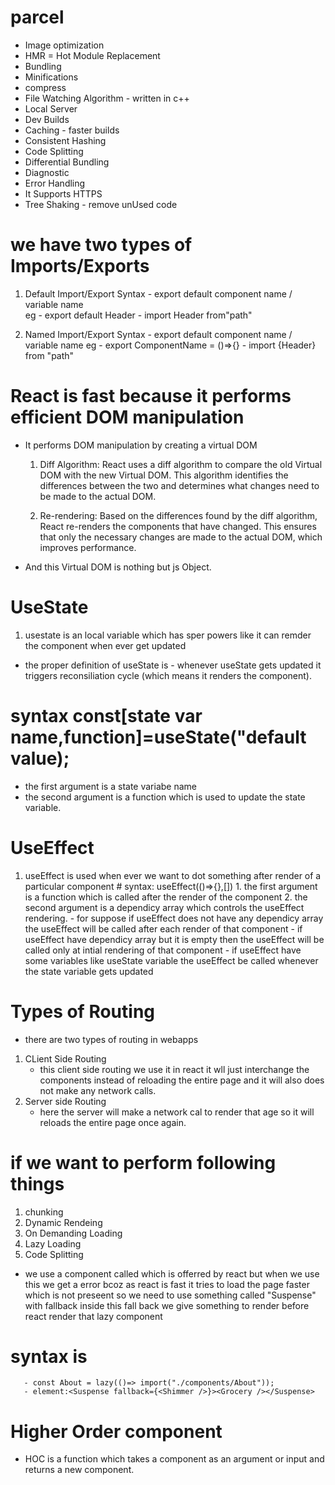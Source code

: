 # parcel

- Image optimization
- HMR = Hot Module Replacement
- Bundling
- Minifications
- compress
- File Watching Algorithm - written in c++
- Local Server
- Dev Builds
- Caching - faster builds
- Consistent Hashing
- Code Splitting
- Differential Bundling
- Diagnostic
- Error Handling
- It Supports HTTPS 
- Tree Shaking - remove unUsed code


# we have two types of Imports/Exports

1. Default Import/Export
   Syntax   -   export default component name / variable name  
                eg - export default Header
            -   import Header from"path"

2. Named Import/Export 
  Syntax   -   export default component name / variable name
               eg - export ComponentName = ()=>{}
           -   import {Header} from "path"


# React is fast because it performs efficient DOM manipulation 

  - It performs DOM manipulation by creating a virtual DOM 

    1. Diff Algorithm: React uses a diff algorithm to compare the old Virtual DOM with the new Virtual DOM. This algorithm identifies the differences between the two and determines what changes need to be made to the actual DOM.

    2. Re-rendering: Based on the differences found by the diff algorithm, React re-renders the components that have changed. This ensures that only the necessary changes are made to the actual DOM, which improves performance.

  - And this Virtual DOM is nothing but js Object.

# UseState 

  1. usestate is an local variable which has sper powers like it can remder the component when ever get updated
  - the proper definition of useState is - whenever useState gets updated it triggers reconsiliation cycle (which means it renders the component).
   # syntax const[state var name,function]=useState("default value);
   - the first argument is a state variabe name
   - the second argument is a function which is used to update the state variable. 

# UseEffect

  1. useEffect is used when ever we want to dot something after render of a particular component
    # syntax: useEffect(()=>{},[])
    1. the first argument is a function which is called after the render of the component
    2. the second argument is a dependicy array which controls the useEffect rendering.
    -  for suppose if useEffect does not have any dependicy array the useEffect will be called after each render of that component
    - if useEffect have dependicy array but it is empty then the useEffect will be called only at intial rendering of that component
    - if useEffect have some variables like useState variable the useEffect be called whenever the state variable gets updated

# Types of Routing
  - there are two types of routing in webapps
  1. CLient Side Routing
      - this client side routing we use it in react it wll just interchange the components instead of reloading the entire page and it will also does not make any network calls.
  2. Server side Routing
      - here the server will make a network cal to render that age so it will reloads the entire page once again.
      
# if we want to perform following things 
   1. chunking
   2. Dynamic Rendeing
   3. On Demanding Loading
   4. Lazy Loading
   5. Code Splitting

   - we use a component called <Lazy></Lazy> which is offerred by react but when we use this we get a error bcoz as react is fast it tries to load the page faster which is not preseent so we need to use something called "Suspense" with fallback inside this fall back we give something to render before react render that lazy component 
   # syntax is 
       - const About = lazy(()=> import("./components/About"));
       - element:<Suspense fallback={<Shimmer />}><Grocery /></Suspense> 


# Higher Order component
  - HOC is a function which takes a component as an argument or input and returns a new component.
